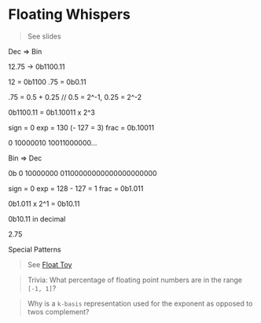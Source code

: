 Floating Whispers
=====================================

> See slides

Dec => Bin

12.75 -> 0b1100.11

12 = 0b1100
.75 = 0b0.11

.75 = 0.5 + 0.25 // 0.5 = 2^-1, 0.25 = 2^-2

0b1100.11 = 0b1.10011 x 2^3

sign = 0
exp  = 130 (- 127 = 3)
frac = 0b.10011

0 10000010 10011000000...

Bin => Dec

0b 0 10000000 01100000000000000000000

sign = 0
exp  = 128 - 127 = 1
frac = 0b1.011

0b1.011 x 2^1 = 0b10.11

0b10.11 in decimal

2.75

Special Patterns

> See [Float Toy](https://evanw.github.io/float-toy/)

> Trivia: What percentage of floating point numbers
  are in the range `[-1, 1]`?

> Why is a `k-basis` representation used for the exponent
  as opposed to twos complement?
